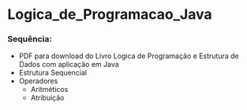 # Logica_de_Programacao_Java
### Sequência:

- PDF para download do Livro Logica de Programação e Estrutura de Dados com aplicação em Java
- Estrutura Sequencial
- Operadores
    - Aritméticos
    - Atribuição

